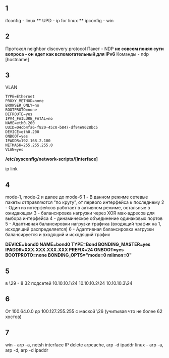 ## 1

ifconfig - linux
** UPD - ip for linux **
ipconfig - win

## 2

Протокол neighbor discovery protocol
Пакет - NDP 
**не совсем понял сути вопроса - он идет как вспомогательный для IPv6**
Команды - ndp [hostname]

## 3

VLAN
```
TYPE=Ethernet
PROXY_METHOD=none
BROWSER_ONLY=no
BOOTPROTO=none
DEFROUTE=yes
IPV4_FAILURE_FATAL=no
NAME=eth0.200
UUID=04cb4fa6-f820-45c0-b847-df94e9628bc5
DEVICE=eth0.200
ONBOOT=yes
IPADDR=192.168.2.100
NETMASK=255.255.255.0
VLAN=yes
```
**/etc/sysconfig/network-scripts/\[interface\]**

ip link

## 4

mode-1, mode-2 и далее до mode-6
1 - В данном режиме сетевые пакеты отправляются “по кругу”, от первого интерфейса к последнему
2 - Один из интерфейсов работает в активном режиме, остальные в ожидающем
3 - балансировка нагрузки через XOR мак-адресов для выбора интерфейса
4 - динамическое объединение одинаковых портов
5 - Адаптивная балансировки нагрузки трафика (входящий трафик на 1, исходящий распределяется)
6 - Адаптивная балансировка нагрузки балансируется и входящий и исходящий трафик

**DEVICE=bond0 NAME=bond0 TYPE=Bond BONDING_MASTER=yes IPADDR=XXX.XXX.XXX.XXX PREFIX=24 ONBOOT=yes BOOTPROTO=none BONDING_OPTS="mode=0 miimon=0"**

## 5

в \29 - 8
32 подсетей
10.10.10.1\24
10.10.10.2\24
10.10.10.3\24

## 6

От 100.64.0.0 до 100.127.255.255 с маской \26 (учитывая что не более 62 хостов)

## 7
win - arp -a, netsh interface IP delete arpcache, arp -d ipaddr
linux - arp -a, arp -d, arp -d ipaddr
